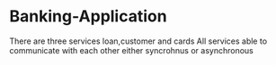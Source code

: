 # Banking-Application
There are three services loan,customer and cards
All services able to communicate with each other either syncrohnus or asynchronous
